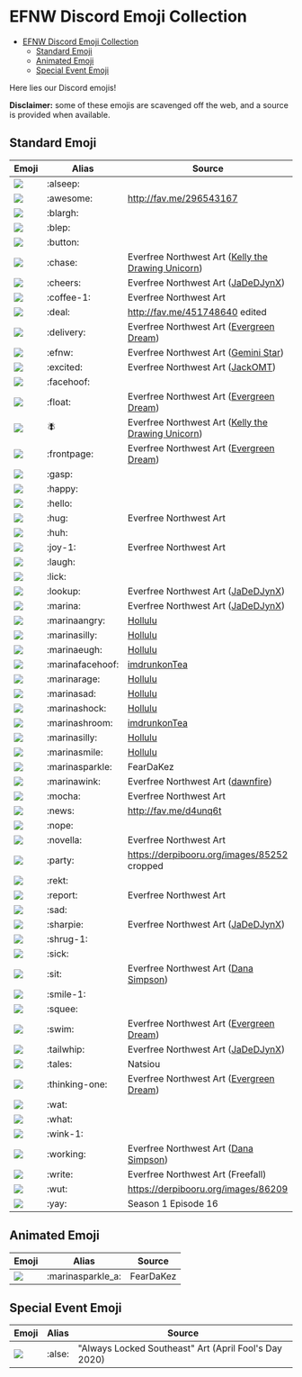 # EFNW Discord Emoji Collection

<!-- TOC -->

- [EFNW Discord Emoji Collection](#efnw-discord-emoji-collection)
    - [Standard Emoji](#standard-emoji)
    - [Animated Emoji](#animated-emoji)
    - [Special Event Emoji](#special-event-emoji)

<!-- /TOC -->

Here lies our Discord emojis!

**Disclaimer:** some of these emojis are scavenged off the web, and a source is provided when available.

## Standard Emoji

| Emoji | Alias | Source |
| --- | --- | --- |
| ![](emoji/alseep.png) | :alseep: | |
| ![](emoji/awesome.png) | :awesome: | http://fav.me/296543167 |
| ![](emoji/blargh.png) | :blargh: | |
| ![](emoji/blep.png) | :blep: | |
| ![](emoji/button.png) | :button: | |
| ![](emoji/chase.png) | :chase: | Everfree Northwest Art ([Kelly the Drawing Unicorn](https://www.deviantart.com/kellythedrawinguni)) |
| ![](emoji/cheers.png) | :cheers: | Everfree Northwest Art ([JaDeDJynX](https://www.deviantart.com/jadedjynx)) |
| ![](emoji/coffee-1.png) | :coffee-1: | Everfree Northwest Art |
| ![](emoji/deal.png) | :deal: | http://fav.me/451748640 edited |
| ![](emoji/delivery.png) | :delivery: | Everfree Northwest Art ([Evergreen Dream](https://www.deviantart.com/okapifeathers)) |
| ![](emoji/efnw.png) | :efnw: | Everfree Northwest Art ([Gemini Star](https://twitter.com/electrickeet)) |
| ![](emoji/excited.png) | :excited: | Everfree Northwest Art ([JackOMT](https://www.deviantart.com/jackofmosttrades)) |
| ![](emoji/facehoof.png) | :facehoof: | |
| ![](emoji/float.png) | :float: | Everfree Northwest Art ([Evergreen Dream](https://www.deviantart.com/okapifeathers)) |
| ![](emoji/fly.png) | :fly: | Everfree Northwest Art ([Kelly the Drawing Unicorn](https://www.deviantart.com/kellythedrawinguni)) |
| ![](emoji/frontpage.png) | :frontpage: | Everfree Northwest Art ([Evergreen Dream](https://www.deviantart.com/okapifeathers)) |
| ![](emoji/gasp.png) | :gasp: | |
| ![](emoji/happy.png) | :happy: | |
| ![](emoji/hello.png) | :hello: | |
| ![](emoji/hug.png) | :hug: | Everfree Northwest Art |
| ![](emoji/huh.png) | :huh: | |
| ![](emoji/joy-1.png) | :joy-1: | Everfree Northwest Art |
| ![](emoji/laugh.png) | :laugh: | |
| ![](emoji/lick.png) | :lick: | |
| ![](emoji/lookup.png) | :lookup: | Everfree Northwest Art ([JaDeDJynX](https://www.deviantart.com/jadedjynx)) |
| ![](emoji/marina.png) | :marina: | Everfree Northwest Art ([JaDeDJynX](https://www.deviantart.com/jadedjynx)) |
| ![](emoji/marinaAngry.png) | :marinaangry: | [Hollulu](https://twitter.com/meekcheep) |
| ![](emoji/marinaEep.png) | :marinasilly: | [Hollulu](https://twitter.com/meekcheep) |
| ![](emoji/marinaEugh.png) | :marinaeugh: | [Hollulu](https://twitter.com/meekcheep) |
| ![](emoji/marinafacehoof.png) | :marinafacehoof: | [imdrunkonTea](https://www.deviantart.com/imdrunkontea) |
| ![](emoji/marinaRage.png) | :marinarage: | [Hollulu](https://twitter.com/meekcheep) |
| ![](emoji/marinaSad.png) | :marinasad: | [Hollulu](https://twitter.com/meekcheep) |
| ![](emoji/marinaShock.png) | :marinashock: | [Hollulu](https://twitter.com/meekcheep) |
| ![](emoji/marinashroom.png) | :marinashroom: | [imdrunkonTea](https://www.deviantart.com/imdrunkontea)  |
| ![](emoji/marinaSilly.png) | :marinasilly: | [Hollulu](https://twitter.com/meekcheep) |
| ![](emoji/marinaSmile.png) | :marinasmile: | [Hollulu](https://twitter.com/meekcheep) |
| ![](emoji/marinasparkle.png) | :marinasparkle: | FearDaKez |
| ![](emoji/marinawink.png) | :marinawink: | Everfree Northwest Art ([dawnfire](https://www.deviantart.com/dawnf1re)) |
| ![](emoji/mocha.png) | :mocha: | Everfree Northwest Art |
| ![](emoji/news.png) | :news: | http://fav.me/d4unq6t |
| ![](emoji/nope.png) | :nope: | |
| ![](emoji/novella.png) | :novella: | Everfree Northwest Art |
| ![](emoji/party.png) | :party: | https://derpibooru.org/images/85252 cropped |
| ![](emoji/rekt.png) | :rekt: | |
| ![](emoji/report.png) | :report: | Everfree Northwest Art |
| ![](emoji/sad.png) | :sad: | |
| ![](emoji/sharpie.png) | :sharpie: | Everfree Northwest Art ([JaDeDJynX](https://www.deviantart.com/jadedjynx)) |
| ![](emoji/shrug-1.png) | :shrug-1: | |
| ![](emoji/sick.png) | :sick: | |
| ![](emoji/sit.png) | :sit: | Everfree Northwest Art ([Dana Simpson](https://danasimpson.com/)) |
| ![](emoji/smile-1.png) | :smile-1: | |
| ![](emoji/squee.png) | :squee: | |
| ![](emoji/swim.png) | :swim: | Everfree Northwest Art ([Evergreen Dream](https://www.deviantart.com/okapifeathers)) |
| ![](emoji/tailwhip.png) | :tailwhip: | Everfree Northwest Art ([JaDeDJynX](https://www.deviantart.com/jadedjynx)) |
| ![](emoji/tales.png) | :tales: | Natsiou |
| ![](emoji/thinking-one.png) | :thinking-one: | Everfree Northwest Art ([Evergreen Dream](https://www.deviantart.com/okapifeathers)) |
| ![](emoji/wat.png) | :wat: | |
| ![](emoji/what.png) | :what: | |
| ![](emoji/wink-1.png) | :wink-1: | |
| ![](emoji/working.png) | :working: | Everfree Northwest Art ([Dana Simpson](https://danasimpson.com/)) |
| ![](emoji/write.png) | :write: | Everfree Northwest Art (Freefall) |
| ![](emoji/wut.png) | :wut: | https://derpibooru.org/images/86209 |
| ![](emoji/yay.png) | :yay: | Season 1 Episode 16 |

## Animated Emoji
| Emoji | Alias | Source |
| --- | --- | --- |
| ![](emoji/marinasparkle_a.gif) | :marinasparkle_a: | FearDaKez |

## Special Event Emoji
| Emoji | Alias | Source |
| --- | --- | --- |
| ![](emoji/alse.png) | :alse: | "Always Locked Southeast" Art (April Fool's Day 2020) |
